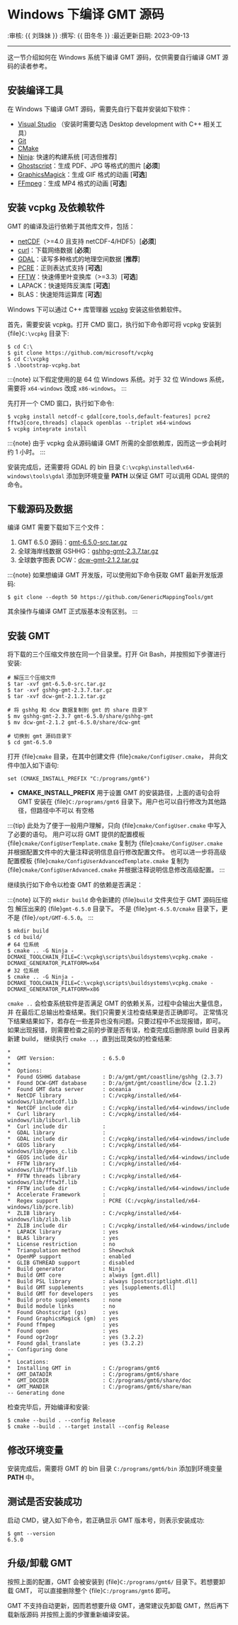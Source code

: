 # Windows 下编译 GMT 源码

:审核: {{ 刘珠妹 }}
:撰写: {{ 田冬冬 }}
:最近更新日期: 2023-09-13

---

这一节介绍如何在 Windows 系统下编译 GMT 源码，仅供需要自行编译 GMT 源码的读者参考。

## 安装编译工具

在 Windows 下编译 GMT 源码，需要先自行下载并安装如下软件：

- [Visual Studio](https://visualstudio.microsoft.com/zh-hans/) （安装时需要勾选 Desktop development with C++ 相关工具）
- [Git](https://git-scm.com/downloads)
- [CMake](https://cmake.org/download/)
- [Ninja](https://ninja-build.org/): 快速的构建系统 \[可选但推荐\]
- [Ghostscript](https://www.ghostscript.com/)：生成 PDF、JPG 等格式的图片 \[**必须**\]
- [GraphicsMagick](http://www.graphicsmagick.org)：生成 GIF 格式的动画 \[**可选**\]
- [FFmpeg](http://www.ffmpeg.org/)：生成 MP4 格式的动画 \[**可选**\]

## 安装 vcpkg 及依赖软件

GMT 的编译及运行依赖于其他库文件，包括：

- [netCDF](https://www.unidata.ucar.edu/software/netcdf/)（>=4.0 且支持 netCDF-4/HDF5）\[**必须**\]
- [curl](https://curl.haxx.se/)：下载网络数据 \[**必须**\]
- [GDAL](https://www.gdal.org/)：读写多种格式的地理空间数据 \[**推荐**\]
- [PCRE](https://www.pcre.org/)：正则表达式支持 \[**可选**\]
- [FFTW](http://www.fftw.org/)：快速傅里叶变换库（>=3.3）\[**可选**\]
- LAPACK：快速矩阵反演库 \[**可选**\]
- BLAS：快速矩阵运算库 \[**可选**\]

Windows 下可以通过 C++ 库管理器 [vcpkg](https://vcpkg.io) 安装这些依赖软件。

首先，需要安装 vcpkg。打开 CMD 窗口，执行如下命令即可将 vcpkg 安装到 {file}`C:\vcpkg`
目录下:

```
$ cd C:\
$ git clone https://github.com/microsoft/vcpkg
$ cd C:\vcpkg
$ .\bootstrap-vcpkg.bat
```

:::{note}
以下假定使用的是 64 位 Windows 系统。对于 32 位 Windows 系统，需要将
`x64-windows` 改成 `x86-windows`。
:::

先打开一个 CMD 窗口，执行如下命令:

```
$ vcpkg install netcdf-c gdal[core,tools,default-features] pcre2 fftw3[core,threads] clapack openblas --triplet x64-windows
$ vcpkg integrate install
```

:::{note}
由于 vcpkg 会从源码编译 GMT 所需的全部依赖库，因而这一步会耗时约 1 小时。
:::

安装完成后，还需要将 GDAL 的 bin 目录 `C:\vcpkg\installed\x64-windows\tools\gdal`
添加到环境变量 **PATH** 以保证 GMT 可以调用 GDAL 提供的命令。

## 下载源码及数据

编译 GMT 需要下载如下三个文件：

1. GMT 6.5.0 源码：[gmt-6.5.0-src.tar.gz](http://mirrors.ustc.edu.cn/gmt/gmt-6.5.0-src.tar.gz)
2. 全球海岸线数据 GSHHG：[gshhg-gmt-2.3.7.tar.gz](http://mirrors.ustc.edu.cn/gmt/gshhg-gmt-2.3.7.tar.gz)
3. 全球数字图表 DCW：[dcw-gmt-2.1.2.tar.gz](https://mirrors.ustc.edu.cn/gmt/dcw-gmt-2.1.2.tar.gz)

:::{note}
如果想编译 GMT 开发版，可以使用如下命令获取 GMT 最新开发版源码:

```
$ git clone --depth 50 https://github.com/GenericMappingTools/gmt
```

其余操作与编译 GMT 正式版基本没有区别。
:::

## 安装 GMT

将下载的三个压缩文件放在同一个目录里。打开 Git Bash，并按照如下步骤进行安装:

```
# 解压三个压缩文件
$ tar -xvf gmt-6.5.0-src.tar.gz
$ tar -xvf gshhg-gmt-2.3.7.tar.gz
$ tar -xvf dcw-gmt-2.1.2.tar.gz

# 将 gshhg 和 dcw 数据复制到 gmt 的 share 目录下
$ mv gshhg-gmt-2.3.7 gmt-6.5.0/share/gshhg-gmt
$ mv dcw-gmt-2.1.2 gmt-6.5.0/share/dcw-gmt

# 切换到 gmt 源码目录下
$ cd gmt-6.5.0
```

打开 {file}`cmake` 目录，在其中创建文件 {file}`cmake/ConfigUser.cmake`，
并向文件中加入如下语句:

```
set (CMAKE_INSTALL_PREFIX "C:/programs/gmt6")
```

- **CMAKE_INSTALL_PREFIX** 用于设置 GMT 的安装路径，上面的语句会将 GMT 安装在
  {file}`C:/programs/gmt6` 目录下。用户也可以自行修改为其他路径，但路径中不可以
  有空格

:::{tip}
此处为了便于一般用户理解，只向 {file}`cmake/ConfigUser.cmake` 中写入了必要的语句。
用户可以将 GMT 提供的配置模板 {file}`cmake/ConfigUserTemplate.cmake` 复制为
{file}`cmake/ConfigUser.cmake` 并根据配置文件中的大量注释说明信息自行修改配置文件。
也可以进一步将高级配置模板 {file}`cmake/ConfigUserAdvancedTemplate.cmake` 复制为
{file}`cmake/ConfigUserAdvanced.cmake` 并根据注释说明信息修改高级配置。
:::

继续执行如下命令以检查 GMT 的依赖是否满足：

:::{note}
以下的 `mkdir build` 命令新建的 {file}`build` 文件夹位于 GMT 源码压缩包
解压出来的 {file}`gmt-6.5.0` 目录下。
不是 {file}`gmt-6.5.0/cmake` 目录下，更不是 {file}`/opt/GMT-6.5.0`。
:::

```
$ mkdir build
$ cd build/
# 64 位系统
$ cmake .. -G Ninja -DCMAKE_TOOLCHAIN_FILE=C:\vcpkg\scripts\buildsystems\vcpkg.cmake -DCMAKE_GENERATOR_PLATFORM=x64
# 32 位系统
$ cmake .. -G Ninja -DCMAKE_TOOLCHAIN_FILE=C:\vcpkg\scripts\buildsystems\vcpkg.cmake -DCMAKE_GENERATOR_PLATFORM=x86
```

`cmake ..` 会检查系统软件是否满足 GMT 的依赖关系，过程中会输出大量信息，并
在最后汇总输出检查结果。我们只需要关注检查结果是否正确即可。
正常情况下结果结果如下，若存在一些差异也没有问题。只要过程中不出现报错，即可。
如果出现报错，则需要检查之前的步骤是否有误，检查完成后删除原 build 目录再新建 build，
继续执行 `cmake ..`，直到出现类似的检查结果:

```
*
*  GMT Version:               : 6.5.0
*
*  Options:
*  Found GSHHG database       : D:/a/gmt/gmt/coastline/gshhg (2.3.7)
*  Found DCW-GMT database     : D:/a/gmt/gmt/coastline/dcw (2.1.2)
*  Found GMT data server      : oceania
*  NetCDF library             : C:/vcpkg/installed/x64-windows/lib/netcdf.lib
*  NetCDF include dir         : C:/vcpkg/installed/x64-windows/include
*  Curl library               : C:/vcpkg/installed/x64-windows/lib/libcurl.lib
*  Curl include dir           :
*  GDAL library               :
*  GDAL include dir           : C:/vcpkg/installed/x64-windows/include
*  GEOS library               : C:/vcpkg/installed/x64-windows/lib/geos_c.lib
*  GEOS include dir           : C:/vcpkg/installed/x64-windows/include
*  FFTW library               : C:/vcpkg/installed/x64-windows/lib/fftw3f.lib
*  FFTW threads library       : C:/vcpkg/installed/x64-windows/lib/fftw3f.lib
*  FFTW include dir           : C:/vcpkg/installed/x64-windows/include
*  Accelerate Framework       :
*  Regex support              : PCRE (C:/vcpkg/installed/x64-windows/lib/pcre.lib)
*  ZLIB library               : C:/vcpkg/installed/x64-windows/lib/zlib.lib
*  ZLIB include dir           : C:/vcpkg/installed/x64-windows/include
*  LAPACK library             : yes
*  BLAS library               : yes
*  License restriction        : no
*  Triangulation method       : Shewchuk
*  OpenMP support             : enabled
*  GLIB GTHREAD support       : disabled
*  Build generator            : Ninja
*  Build GMT core             : always [gmt.dll]
*  Build PSL library          : always [postscriptlight.dll]
*  Build GMT supplements      : yes [supplements.dll]
*  Build GMT for developers   : yes
*  Build proto supplements    : none
*  Build module links         : no
*  Found Ghostscript (gs)     : yes
*  Found GraphicsMagick (gm)  : yes
*  Found ffmpeg               : yes
*  Found open                 : yes
*  Found ogr2ogr              : yes (3.2.2)
*  Found gdal_translate       : yes (3.2.2)
-- Configuring done
*
*  Locations:
*  Installing GMT in          : C:/programs/gmt6
*  GMT_DATADIR                : C:/programs/gmt6/share
*  GMT_DOCDIR                 : C:/programs/gmt6/share/doc
*  GMT_MANDIR                 : C:/programs/gmt6/share/man
-- Generating done
```

检查完毕后，开始编译和安装:

```
$ cmake --build . --config Release
$ cmake --build . --target install --config Release
```

## 修改环境变量

安装完成后，需要将 GMT 的 bin 目录 `C:/programs/gmt6/bin` 添加到环境变量
**PATH** 中。

## 测试是否安装成功

启动 CMD，键入如下命令，若正确显示 GMT 版本号，则表示安装成功:

```
$ gmt --version
6.5.0
```

## 升级/卸载 GMT

按照上面的配置，GMT 会被安装到 {file}`C:/programs/gmt6/` 目录下。若想要卸载 GMT，
可以直接删除整个 {file}`C:/programs/gmt6` 即可。

GMT 不支持自动更新，因而若想要升级 GMT，通常建议先卸载 GMT，然后再下载新版源码
并按照上面的步骤重新编译安装。
